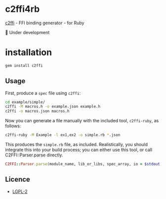 # c2ffi4rb

[c2ffi](https://github.com/rpav/c2ffi) - FFI binding generator - for Ruby

:construction: Under development

# installation

```sh
gem install c2ffi
```

## Usage

First, produce a `spec` file using `c2ffi`:

```sh
cd example/simple/
c2ffi -M macros.h -o example.json example.h
c2ffi -o macros.json macros.h
```

Now you can generate a file manually with the included tool,
`c2ffi-ruby`, as follows:

```sh
c2ffi-ruby -M Example -l ex1,ex2 -o simple.rb *.json
```

This produces the `simple.rb` file, as included.  Realistically, you
should integrate this into your build process; you can either use this
tool, or call C2FFI::Parser.parse directly.

```ruby
C2FFI::Parser.parse(module_name, lib_or_libs, spec_array, io = $stdout)
```

## Licence

* [LGPL-2](https://github.com/rpav/c2ffi-ruby/blob/master/c2ffi-ruby.gemspec)
